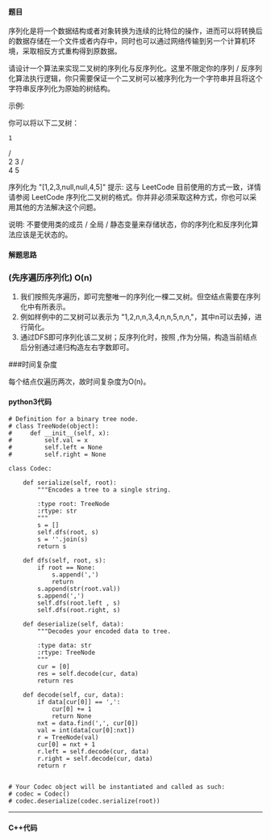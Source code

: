 #### 题目

序列化是将一个数据结构或者对象转换为连续的比特位的操作，进而可以将转换后的数据存储在一个文件或者内存中，同时也可以通过网络传输到另一个计算机环境，采取相反方式重构得到原数据。

请设计一个算法来实现二叉树的序列化与反序列化。这里不限定你的序列 / 反序列化算法执行逻辑，你只需要保证一个二叉树可以被序列化为一个字符串并且将这个字符串反序列化为原始的树结构。

示例: 

你可以将以下二叉树：

    1
   / \
  2   3
     / \
    4   5

序列化为 "[1,2,3,null,null,4,5]"
提示: 这与 LeetCode 目前使用的方式一致，详情请参阅 LeetCode 序列化二叉树的格式。你并非必须采取这种方式，你也可以采用其他的方法解决这个问题。

说明: 不要使用类的成员 / 全局 / 静态变量来存储状态，你的序列化和反序列化算法应该是无状态的。





#### 解题思路

### (先序遍历序列化) O(n)

1. 我们按照先序遍历，即可完整唯一的序列化一棵二叉树。但空结点需要在序列化中有所表示。
2. 例如样例中的二叉树可以表示为 "1,2,n,n,3,4,n,n,5,n,n,"，其中n可以去掉，进行简化。
3. 通过DFS即可序列化该二叉树；反序列化时，按照 ,作为分隔，构造当前结点后分别通过递归构造左右字数即可。

###时间复杂度

每个结点仅遍历两次，故时间复杂度为O(n)。



#### python3代码

```
# Definition for a binary tree node.
# class TreeNode(object):
#     def __init__(self, x):
#         self.val = x
#         self.left = None
#         self.right = None

class Codec:

    def serialize(self, root):
        """Encodes a tree to a single string.
        
        :type root: TreeNode
        :rtype: str
        """
        s = []
        self.dfs(root, s)
        s = ''.join(s)
        return s
    
    def dfs(self, root, s):
        if root == None:
            s.append(',')
            return
        s.append(str(root.val))
        s.append(',')
        self.dfs(root.left , s)
        self.dfs(root.right, s)

    def deserialize(self, data):
        """Decodes your encoded data to tree.
        
        :type data: str
        :rtype: TreeNode
        """
        cur = [0]
        res = self.decode(cur, data)
        return res

    def decode(self, cur, data):
        if data[cur[0]] == ',':
            cur[0] += 1
            return None
        nxt = data.find(',', cur[0])
        val = int(data[cur[0]:nxt])
        r = TreeNode(val)
        cur[0] = nxt + 1
        r.left = self.decode(cur, data)
        r.right = self.decode(cur, data)
        return r


# Your Codec object will be instantiated and called as such:
# codec = Codec()
# codec.deserialize(codec.serialize(root))
```



****

#### C++代码

```

```

